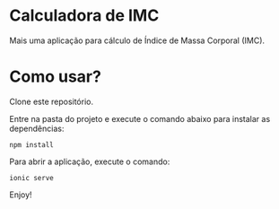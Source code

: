# Calculadora de IMC

Mais uma aplicação para cálculo de Índice de Massa Corporal (IMC).

# Como usar?

Clone este repositório.

Entre na pasta do projeto e execute o comando abaixo para instalar as dependências:

`npm install`

Para abrir a aplicação, execute o comando:

`ionic serve`

Enjoy!